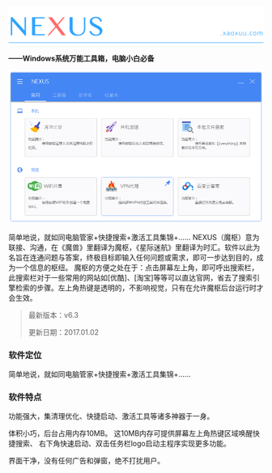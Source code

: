 ![](resources/icons/header.png)


**——Windows系统万能工具箱，电脑小白必备**


![screenshot](resources/images/screenshot.png)



简单地说，就如同电脑管家+快捷搜索+激活工具集锦+…… NEXUS（魔枢）意为联接、沟通，在《魔兽》里翻译为魔枢，《星际迷航》里翻译为时汇。软件以此为名旨在连通问题与答案，终极目标即输入任何问题或需求，即可一步达到目的，成为一个信息的枢纽。 魔枢的方便之处在于：点击屏幕左上角，即可呼出搜索栏，此搜索栏对于一些常用的网站如[优酷]、[淘宝]等等可以直达官网，省去了搜索引擎检索的步骤。左上角热键是透明的，不影响视觉，只有在允许魔枢后台运行时才会生效。



> 最新版本：v6.3
>
> 更新日期：2017.01.02



### 软件定位

简单地说，就如同电脑管家+快捷搜索+激活工具集锦+……



### 软件特点

功能强大，集清理优化、快捷启动、激活工具等诸多神器于一身。 

体积小巧，后台占用内存10MB。 这10MB内存可提供屏幕左上角热键区域唤醒快捷搜索、 右下角快速启动、双击任务栏logo启动主程序实现更多功能。 

界面干净，没有任何广告和弹窗，绝不打扰用户。



